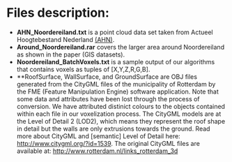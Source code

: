 Files description:
==================
* **AHN_Noordereiland.txt** is a point cloud data set taken from Actueel Hoogtebestand Nederland [(AHN)](http://www.ahn.nl/index.html).
* **Around_Noordereiland.rar** covers the larger area around Noordereiland as shown in the paper (GIS datasets).
* **Noordereiland_BatchVoxels.txt** is a sample output of our algorithms that contains voxels as tuples of [X,Y,Z,R,G,B].
* **RoofSurface, WallSurface, and GroundSurface are OBJ files generated from the CityGML files of the municipality of Rotterdam by the FME (Feature Manipulation Engine) software application. Note that some data and attributes have been lost through the process of conversion. We have attributed distinict colours to the objects contained within each file in our voxelization process. The CityGML models are at the Level of Detail 2 (LOD2), which means they represent the roof shape in detail but the walls are only extrusions towards the ground. Read more about CityGML and [semantic] Level of Detail here: http://www.citygml.org/?id=1539. The original CityGML files are available at: http://www.rotterdam.nl/links_rotterdam_3d
